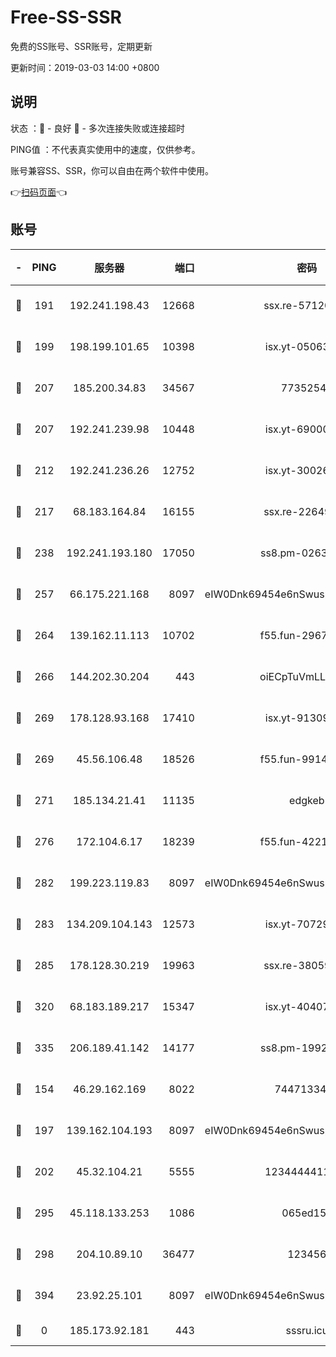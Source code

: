 # Free-SS-SSR

免费的SS账号、SSR账号，定期更新

更新时间：2019-03-03 14:00 +0800

## 说明

状态     ：🙂 - 良好 🙁 - 多次连接失败或连接超时

PING值   ：不代表真实使用中的速度，仅供参考。

账号兼容SS、SSR，你可以自由在两个软件中使用。

👉[扫码页面](https://liesauer.github.io/free-ss-ssr.github.io/)👈

## 账号

|-|PING|服务器|端口|密码|加密方式|区域|
|:----:|:----:|:-----:|-----:|:----:|:----:|:----:|
|🙂|191|192.241.198.43|12668|ssx.re-57120332|aes-256-cfb|US|
|🙂|199|198.199.101.65|10398|isx.yt-05063367|aes-256-cfb|US|
|🙂|207|185.200.34.83|34567|77352549|aes-256-cfb|US|
|🙂|207|192.241.239.98|10448|isx.yt-69000110|aes-256-cfb|US|
|🙂|212|192.241.236.26|12752|isx.yt-30026979|aes-256-cfb|US|
|🙂|217|68.183.164.84|16155|ssx.re-22649975|aes-256-cfb|US|
|🙂|238|192.241.193.180|17050|ss8.pm-02632240|aes-256-cfb|US|
|🙂|257|66.175.221.168|8097|eIW0Dnk69454e6nSwuspv9DmS201tQ0D|aes-256-cfb|US|
|🙂|264|139.162.11.113|10702|f55.fun-29670357|aes-256-cfb|SG|
|🙂|266|144.202.30.204|443|oiECpTuVmLLxk4Ts|aes-256-cfb|US|
|🙂|269|178.128.93.168|17410|isx.yt-91309111|aes-256-cfb|SG|
|🙂|269|45.56.106.48|18526|f55.fun-99140423|aes-256-cfb|US|
|🙂|271|185.134.21.41|11135|edgkeb|aes-256-cfb|GB|
|🙂|276|172.104.6.17|18239|f55.fun-42215388|aes-256-cfb|US|
|🙂|282|199.223.119.83|8097|eIW0Dnk69454e6nSwuspv9DmS201tQ0D|aes-256-cfb|US|
|🙂|283|134.209.104.143|12573|isx.yt-70729668|aes-256-cfb|SG|
|🙂|285|178.128.30.219|19963|ssx.re-38059687|aes-256-cfb|SG|
|🙂|320|68.183.189.217|15347|isx.yt-40407934|aes-256-cfb|SG|
|🙂|335|206.189.41.142|14177|ss8.pm-19928527|aes-256-cfb|SG|
|🙂|154|46.29.162.169|8022|7447133485|aes-256-cfb|RU|
|🙂|197|139.162.104.193|8097|eIW0Dnk69454e6nSwuspv9DmS201tQ0D|aes-256-cfb|JP|
|🙂|202|45.32.104.21|5555|1234444411111|aes-256-cfb|SG|
|🙂|295|45.118.133.253|1086|065ed15a|aes-256-cfb|SG|
|🙂|298|204.10.89.10|36477|123456|aes-256-cfb|US|
|🙂|394|23.92.25.101|8097|eIW0Dnk69454e6nSwuspv9DmS201tQ0D|aes-256-cfb|US|
|🙁|0|185.173.92.181|443|sssru.icu|rc4-md5|RU|
